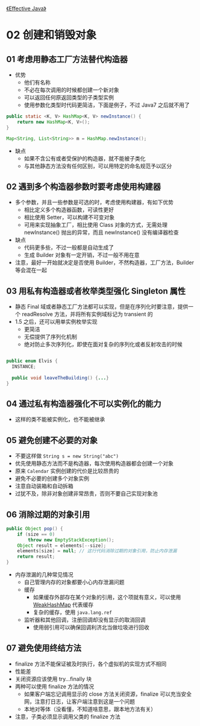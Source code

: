 [《Effective Java》](effective-java.html)

# 02 创建和销毁对象

## 01 考虑用静态工厂方法替代构造器

* 优势
   * 他们有名称
   * 不必在每次调用的时候都创建一个新对象
   * 可以返回任何原返回类型的子类型实例
   * 使用参数化类型时代码更简洁，下面是例子，不过 Java7 之后就不用了
   
```java
public static <K, V> HashMap<K, V> newInstance() {
    return new HashMap<K, V>();
}

Map<String, List<String>> m = HashMap.newInstance();
```

* 缺点
  * 如果不含公有或者受保护的构造器，就不能被子类化
  * 与其他静态方法没有任何区别，可以用特定的命名规范予以区分
  
## 02 遇到多个构造器参数时要考虑使用构建器

* 多个参数，并且一些参数是可选的时，考虑使用构建器，有如下优势
  * 相比定义多个构造器函数，可读性更好
  * 相比使用 Setter，可以构建不可变对象
  * 可用来实现抽象工厂，相比使用 Class 对象的方式，无需处理 newInstance() 抛出的异常，而且 newInstance() 没有编译器检查
* 缺点
  * 代码更多些，不过一般都是自动生成了
  * 生成 Builder 对象有一定开销，不过一般不用在意
* 注意，最好一开始就决定是否使用 Builder，不然构造器，工厂方法，Builder 等会混在一起

## 03 用私有构造器或者枚举类型强化 Singleton 属性

* 静态 Final 域或者静态工厂方法都可以实现，但是在序列化时要注意，提供一个 readResolve 方法，并将所有实例域标记为 transient 的
* 1.5 之后，还可以用单实例枚举实现
  * 更简洁
  * 无偿提供了序列化机制
  * 绝对防止多次序列化，即使在面对复杂的序列化或者反射攻击的时候

```java

public enum Elvis {
  INSTANCE;
  
  public void leaveTheBuilding() {...}
}
```

## 04 通过私有构造器强化不可以实例化的能力

* 这样的类不能被实例化，也不能被继承

## 05 避免创建不必要的对象

* 不要这样做 `String s = new String("abc")`
* 优先使用静态方法而不是构造器，每次使用构造器都会创建一个对象
* 原来 `Calendar` 实例创建的代价是比较昂贵的
* 避免不必要的创建多个对象实例
* 注意自动装箱和自动拆箱
* 过犹不及，除非对象创建非常昂贵，否则不要自己实现对象池

## 06 消除过期的对象引用

```java
public Object pop() {
    if (size == 0)
        throw new EmptyStackException();
    Object result = elements[--size];
    elements[size] = null; // 这行代码消除过期的对象引用，防止内存泄漏
    return result;
}
```

* 内存泄漏的几种常见情况
  * 自己管理内存的对象都要小心内存泄漏问题
  * 缓存
    * 如果缓存外部存在某个对象的引用，这个项就有意义，可以使用 [WeakHashMap](weak-hash-map.html) 代表缓存
    * 复杂的缓存，使用 `java.lang.ref`
  * 监听器和其他回调，注册回调却没有显示的取消回调
    * 使用弱引用可以确保回调利济北当做垃圾进行回收
    
## 07 避免使用终结方法

* finalize 方法不能保证被及时执行，各个虚拟机的实现方式不相同
* 性能差
* 关闭资源应该使用 try...finally 块
* 两种可以使用 finalize 方法的情况
  * 如果客户端忘记调用显示的 close 方法关闭资源，finalize 可以充当安全网，注意打日志，让客户端注意到这是一个问题
  * 本地对等体（没看懂，不知道啥意思，跟本地方法有关）
* 注意，子类必须显示调用父类的 finalize 方法
